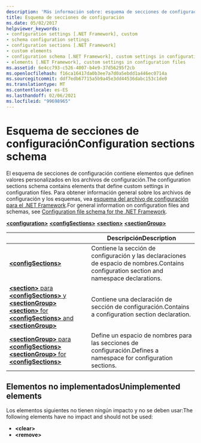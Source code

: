 ```yaml
---
description: 'Más información sobre: esquema de secciones de configuración'
title: Esquema de secciones de configuración
ms.date: 05/02/2017
helpviewer_keywords:
- configuration settings [.NET Framework], custom
- schema configuration settings
- configuration sections [.NET Framework]
- custom elements
- configuration schema [.NET Framework], custom settings in configuration files
- elements [.NET Framework], custom settings in configuration files
ms.assetid: 6e4cc793-c526-4007-b4e9-37d56295f2cb
ms.openlocfilehash: f16ca16417da0b3ee7a7d0a5ebdd1a446ec0714a
ms.sourcegitcommit: ddf7edb67715a5b9a45e3dd44536dabc153c1de0
ms.translationtype: MT
ms.contentlocale: es-ES
ms.lasthandoff: 02/06/2021
ms.locfileid: "99698965"
---
```

# <a name="configuration-sections-schema"></a><span data-ttu-id="d75a8-103">Esquema de secciones de configuración</span><span class="sxs-lookup"><span data-stu-id="d75a8-103">Configuration sections schema</span></span>

<span data-ttu-id="d75a8-104">El esquema de secciones de configuración contiene elementos que definen valores personalizados en los archivos de configuración.</span><span class="sxs-lookup"><span data-stu-id="d75a8-104">The configuration sections schema contains elements that define custom settings in configuration files.</span></span> <span data-ttu-id="d75a8-105">Para obtener información general sobre los archivos de configuración y los esquemas, vea [esquema del archivo de configuración para el .NET Framework](index.md).</span><span class="sxs-lookup"><span data-stu-id="d75a8-105">For general information on configuration files and schemas, see [Configuration file schema for the .NET Framework](index.md).</span></span>

[**\<configuration>**](configuration-element.md)
[**\<configSections>**](configsections-element-for-configuration.md)
[**\<section>**](section-element.md)
[**\<sectionGroup>**](sectiongroup-element-for-configsections.md)

|     | <span data-ttu-id="d75a8-106">Descripción</span><span class="sxs-lookup"><span data-stu-id="d75a8-106">Description</span></span> |
| --- | ----------- |
| [**\<configSections>**](configsections-element-for-configuration.md) | <span data-ttu-id="d75a8-107">Contiene la sección de configuración y las declaraciones de espacio de nombres.</span><span class="sxs-lookup"><span data-stu-id="d75a8-107">Contains configuration section and namespace declarations.</span></span> |
| [<span data-ttu-id="d75a8-108">**\<section>** para **\<configSections>** y **\<sectionGroup>**</span><span class="sxs-lookup"><span data-stu-id="d75a8-108">**\<section>** for **\<configSections>** and **\<sectionGroup>**</span></span>](section-element.md) | <span data-ttu-id="d75a8-109">Contiene una declaración de sección de configuración.</span><span class="sxs-lookup"><span data-stu-id="d75a8-109">Contains a configuration section declaration.</span></span> |
| [<span data-ttu-id="d75a8-110">**\<sectionGroup>** para **\<configSections>**</span><span class="sxs-lookup"><span data-stu-id="d75a8-110">**\<sectionGroup>** for **\<configSections>**</span></span>](sectiongroup-element-for-configsections.md) | <span data-ttu-id="d75a8-111">Define un espacio de nombres para las secciones de configuración.</span><span class="sxs-lookup"><span data-stu-id="d75a8-111">Defines a namespace for configuration sections.</span></span> |

<a name="dep"></a>

## <a name="unimplemented-elements"></a><span data-ttu-id="d75a8-112">Elementos no implementados</span><span class="sxs-lookup"><span data-stu-id="d75a8-112">Unimplemented elements</span></span>

<span data-ttu-id="d75a8-113">Los elementos siguientes no tienen ningún impacto y no se deben usar:</span><span class="sxs-lookup"><span data-stu-id="d75a8-113">The following elements have no impact and should not be used:</span></span>

* **\<clear>**
* **\<remove>**
